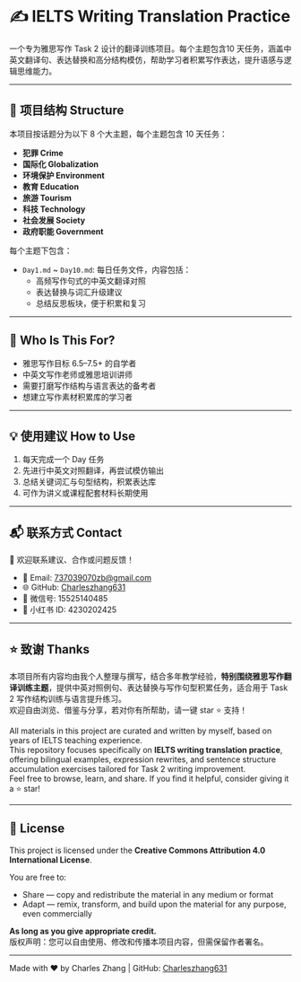 # ✍️ IELTS Writing Translation Practice

一个专为雅思写作 Task 2 设计的翻译训练项目。每个主题包含10 天任务，涵盖中英文翻译句、表达替换和高分结构模仿，帮助学习者积累写作表达，提升语感与逻辑思维能力。

---

## 📂 项目结构 Structure

本项目按话题分为以下 8 个大主题，每个主题包含 10 天任务：

- **犯罪 Crime**
- **国际化 Globalization**
- **环境保护 Environment**
- **教育 Education**
- **旅游 Tourism**
- **科技 Technology**
- **社会发展 Society**
- **政府职能 Government**

每个主题下包含：

- `Day1.md` ~ `Day10.md`: 每日任务文件，内容包括：
  - 高频写作句式的中英文翻译对照
  - 表达替换与词汇升级建议
  - 总结反思板块，便于积累和复习

---

## 🎯 Who Is This For?

- 雅思写作目标 6.5–7.5+ 的自学者
- 中英文写作老师或雅思培训讲师
- 需要打磨写作结构与语言表达的备考者
- 想建立写作素材积累库的学习者

---

## 💡 使用建议 How to Use

1. 每天完成一个 Day 任务
2. 先进行中英文对照翻译，再尝试模仿输出
3. 总结关键词汇与句型结构，积累表达库
4. 可作为讲义或课程配套材料长期使用

---

## 📬 联系方式 Contact

📮 欢迎联系建议、合作或问题反馈！

- 📧 Email: [737039070zb@gmail.com](mailto:737039070zb@gmail.com)
- 🌐 GitHub: [Charleszhang631](https://github.com/Charleszhang631)
- 💬 微信号: 15525140485  
- 📕 小红书 ID: 4230202425

---

## ⭐ 致谢 Thanks

本项目所有内容均由我个人整理与撰写，结合多年教学经验，**特别围绕雅思写作翻译训练主题**，提供中英对照例句、表达替换与写作句型积累任务，适合用于 Task 2 写作结构训练与语言提升练习。  
欢迎自由浏览、借鉴与分享，若对你有所帮助，请一键 star ⭐ 支持！

All materials in this project are curated and written by myself, based on years of IELTS teaching experience.  
This repository focuses specifically on **IELTS writing translation practice**, offering bilingual examples, expression rewrites, and sentence structure accumulation exercises tailored for Task 2 writing improvement.  
Feel free to browse, learn, and share. If you find it helpful, consider giving it a ⭐ star!

---

## 📝 License

This project is licensed under the **Creative Commons Attribution 4.0 International License**.

You are free to:

- Share — copy and redistribute the material in any medium or format  
- Adapt — remix, transform, and build upon the material for any purpose, even commercially

**As long as you give appropriate credit.**  
版权声明：您可以自由使用、修改和传播本项目内容，但需保留作者署名。

---

Made with ❤️ by Charles Zhang | GitHub: [Charleszhang631](https://github.com/Charleszhang631)
